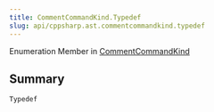 ```yaml
---
title: CommentCommandKind.Typedef
slug: api/cppsharp.ast.commentcommandkind.typedef
---
```

Enumeration Member in [CommentCommandKind](/api/cppsharp/ast/commentcommandkind)

## Summary



```csharp
Typedef
```

